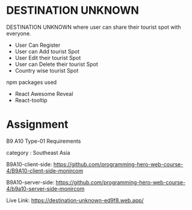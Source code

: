 # DESTINATION UNKNOWN

DESTINATION UNKNOWN where user can share their tourist spot with everyone.

- User Can Register
- User can Add tourist Spot
- User Edit their tourist Spot
- User can Delete their tourist Spot
- Country wise tourist Spot

npm packages used


* React Awesome Reveal
* React-tooltip




# Assignment

B9 A10 Type-01 Requirements

category : Southeast Asia

B9A10-client-side:
https://github.com/programming-hero-web-course-4/B9A10-client-side-monircom

B9A10-server-side:
https://github.com/programming-hero-web-course-4/b9a10-server-side-monircom

Live Link:
https://destination-unknown-ed9f8.web.app/
